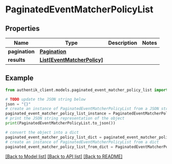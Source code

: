 # PaginatedEventMatcherPolicyList


## Properties

Name | Type | Description | Notes
------------ | ------------- | ------------- | -------------
**pagination** | [**Pagination**](Pagination.md) |  | 
**results** | [**List[EventMatcherPolicy]**](EventMatcherPolicy.md) |  | 

## Example

```python
from authentik_client.models.paginated_event_matcher_policy_list import PaginatedEventMatcherPolicyList

# TODO update the JSON string below
json = "{}"
# create an instance of PaginatedEventMatcherPolicyList from a JSON string
paginated_event_matcher_policy_list_instance = PaginatedEventMatcherPolicyList.from_json(json)
# print the JSON string representation of the object
print(PaginatedEventMatcherPolicyList.to_json())

# convert the object into a dict
paginated_event_matcher_policy_list_dict = paginated_event_matcher_policy_list_instance.to_dict()
# create an instance of PaginatedEventMatcherPolicyList from a dict
paginated_event_matcher_policy_list_from_dict = PaginatedEventMatcherPolicyList.from_dict(paginated_event_matcher_policy_list_dict)
```
[[Back to Model list]](../README.md#documentation-for-models) [[Back to API list]](../README.md#documentation-for-api-endpoints) [[Back to README]](../README.md)


